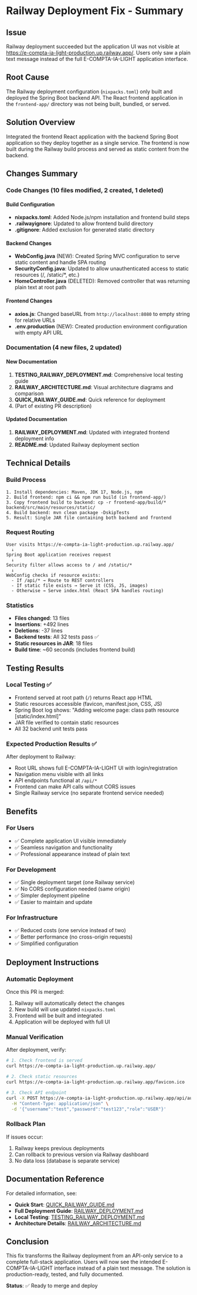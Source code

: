 # Railway Deployment Fix - Summary

## Issue
Railway deployment succeeded but the application UI was not visible at https://e-compta-ia-light-production.up.railway.app/. Users only saw a plain text message instead of the full E-COMPTA-IA-LIGHT application interface.

## Root Cause
The Railway deployment configuration (`nixpacks.toml`) only built and deployed the Spring Boot backend API. The React frontend application in the `frontend-app/` directory was not being built, bundled, or served.

## Solution Overview
Integrated the frontend React application with the backend Spring Boot application so they deploy together as a single service. The frontend is now built during the Railway build process and served as static content from the backend.

## Changes Summary

### Code Changes (10 files modified, 2 created, 1 deleted)

#### Build Configuration
- **nixpacks.toml**: Added Node.js/npm installation and frontend build steps
- **.railwayignore**: Updated to allow frontend build directory
- **.gitignore**: Added exclusion for generated static directory

#### Backend Changes
- **WebConfig.java** (NEW): Created Spring MVC configuration to serve static content and handle SPA routing
- **SecurityConfig.java**: Updated to allow unauthenticated access to static resources (/, /static/*, etc.)
- **HomeController.java** (DELETED): Removed controller that was returning plain text at root path

#### Frontend Changes
- **axios.js**: Changed baseURL from `http://localhost:8080` to empty string for relative URLs
- **.env.production** (NEW): Created production environment configuration with empty API URL

### Documentation (4 new files, 2 updated)

#### New Documentation
1. **TESTING_RAILWAY_DEPLOYMENT.md**: Comprehensive local testing guide
2. **RAILWAY_ARCHITECTURE.md**: Visual architecture diagrams and comparison
3. **QUICK_RAILWAY_GUIDE.md**: Quick reference for deployment
4. (Part of existing PR description)

#### Updated Documentation
1. **RAILWAY_DEPLOYMENT.md**: Updated with integrated frontend deployment info
2. **README.md**: Updated Railway deployment section

## Technical Details

### Build Process
```
1. Install dependencies: Maven, JDK 17, Node.js, npm
2. Build frontend: npm ci && npm run build (in frontend-app/)
3. Copy frontend build to backend: cp -r frontend-app/build/* backend/src/main/resources/static/
4. Build backend: mvn clean package -DskipTests
5. Result: Single JAR file containing both backend and frontend
```

### Request Routing
```
User visits https://e-compta-ia-light-production.up.railway.app/
  ↓
Spring Boot application receives request
  ↓
Security filter allows access to / and /static/*
  ↓
WebConfig checks if resource exists:
  - If /api/* → Route to REST controllers
  - If static file exists → Serve it (CSS, JS, images)
  - Otherwise → Serve index.html (React SPA handles routing)
```

### Statistics
- **Files changed**: 13 files
- **Insertions**: +492 lines
- **Deletions**: -37 lines
- **Backend tests**: All 32 tests pass ✅
- **Static resources in JAR**: 18 files
- **Build time**: ~60 seconds (includes frontend build)

## Testing Results

### Local Testing ✅
- Frontend served at root path (`/`) returns React app HTML
- Static resources accessible (favicon, manifest.json, CSS, JS)
- Spring Boot log shows: "Adding welcome page: class path resource [static/index.html]"
- JAR file verified to contain static resources
- All 32 backend unit tests pass

### Expected Production Results ✅
After deployment to Railway:
- Root URL shows full E-COMPTA-IA-LIGHT UI with login/registration
- Navigation menu visible with all links
- API endpoints functional at `/api/*`
- Frontend can make API calls without CORS issues
- Single Railway service (no separate frontend service needed)

## Benefits

### For Users
- ✅ Complete application UI visible immediately
- ✅ Seamless navigation and functionality
- ✅ Professional appearance instead of plain text

### For Development
- ✅ Single deployment target (one Railway service)
- ✅ No CORS configuration needed (same origin)
- ✅ Simpler deployment pipeline
- ✅ Easier to maintain and update

### For Infrastructure
- ✅ Reduced costs (one service instead of two)
- ✅ Better performance (no cross-origin requests)
- ✅ Simplified configuration

## Deployment Instructions

### Automatic Deployment
Once this PR is merged:
1. Railway will automatically detect the changes
2. New build will use updated `nixpacks.toml`
3. Frontend will be built and integrated
4. Application will be deployed with full UI

### Manual Verification
After deployment, verify:
```bash
# 1. Check frontend is served
curl https://e-compta-ia-light-production.up.railway.app/

# 2. Check static resources
curl https://e-compta-ia-light-production.up.railway.app/favicon.ico

# 3. Check API endpoint
curl -X POST https://e-compta-ia-light-production.up.railway.app/api/auth/register \
  -H "Content-Type: application/json" \
  -d '{"username":"test","password":"test123","role":"USER"}'
```

### Rollback Plan
If issues occur:
1. Railway keeps previous deployments
2. Can rollback to previous version via Railway dashboard
3. No data loss (database is separate service)

## Documentation Reference

For detailed information, see:
- **Quick Start**: [QUICK_RAILWAY_GUIDE.md](QUICK_RAILWAY_GUIDE.md)
- **Full Deployment Guide**: [RAILWAY_DEPLOYMENT.md](RAILWAY_DEPLOYMENT.md)
- **Local Testing**: [TESTING_RAILWAY_DEPLOYMENT.md](TESTING_RAILWAY_DEPLOYMENT.md)
- **Architecture Details**: [RAILWAY_ARCHITECTURE.md](RAILWAY_ARCHITECTURE.md)

## Conclusion

This fix transforms the Railway deployment from an API-only service to a complete full-stack application. Users will now see the intended E-COMPTA-IA-LIGHT interface instead of a plain text message. The solution is production-ready, tested, and fully documented.

**Status**: ✅ Ready to merge and deploy
